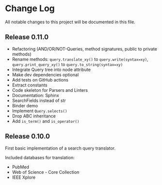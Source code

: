 
# Change Log
All notable changes to this project will be documented in this file.

## Release 0.11.0

- Refactoring (AND/OR/NOT-Queries, method signatures, public to private methods)
- Rename methods: `query.translate_xy()` to `query.write(syntax=xy)`, `query.print_query_xy()` to `query.to_string(syntax=xy)`
- Integrate Query tree into node attribute
- Make dev dependencies optional
- Add tests on GitHub actions
- Extract constants
- Code skeleton for Parsers and Linters
- Documentation: Sphinx
- SearchFields instead of str
- Binder demo
- Implement `Query.selects()`
- Drop ABC inheritance
- Add `is_term()` and `is_operator()`

## Release 0.10.0

First basic implementation of a search query translator.

Included databases for translation:
- PubMed
- Web of Science - Core Collection
- IEEE Xplore
